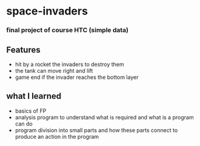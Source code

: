 # space-invaders
### final project of course HTC (simple data)


## Features

- hit by a rocket the invaders to destroy them
- the tank can move right and lift 
- game end if the invader reaches the bottom layer



## what I learned
- basics of FP
- analysis program to understand what is required and what is a program can do 
- program division into small parts and how these parts connect to produce an action in the program

